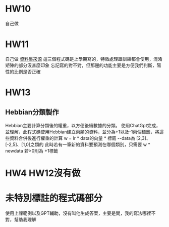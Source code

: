 
# HW10
自己做

# HW11
自己做
[資料集來源](https://www.kaggle.com/competitions/risk-factor-prediction-of-chronic-kidney-disease)
這三個程式碼是上學期寫的，特徵處理跟訓練都會使用，混淆矩陣的部分沒甚麼印象
忘記寫的對不對，但那邊的功能主要是方便我們判斷，陽性的比例是否正確

# HW13
## Hebbian分類製作
Hebbian主要計算分類後的權重，以方便後續數據的分類。
使用ChatGpt完成，並理解，此程式碼使用Hebbian建立兩類的資料，並分為+1以及-1兩個標籤，將這些資料合併後進行權重的計算
w = lr * data的向量 * 標籤   --data為 [2,3]、[-2,5]、[1,0]之類的
此時若有一筆新的資料要預測在哪個類別，只需要
w * newdata  若>0則為 +1標籤 

# HW4 HW12沒有做
# 未特別標註的程式碼部分
使用上課範例以及GPT輔助，沒有叫他生成答案，主要是問，我的寫法哪裡不對，幫助我理解